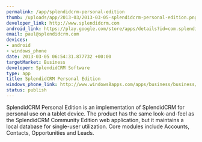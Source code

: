 ```yaml
--- 
permalink: /app/splendidcrm-personal-edition
thumb: /uploads/app/2013-03/2013-03-05-splendidcrm-personal-edition.png
developer_link: http://www.splendidcrm.com
android_link: https://play.google.com/store/apps/details?id=com.splendidcrm.android9&feature=nav_result#?t=W251bGwsMSwyLDNd
email: paul@splendidcrm.com
devices: 
- android
- windows_phone
date: 2013-03-05 06:54:31.877732 +00:00
targetMarket: Business
developer: SplendidCRM Software
type: app
title: SplendidCRM Personal Edition
windows_phone_link: http://www.windows8apps.com/apps/business/business/splendidcrm-personal-edition/
status: publish
---
```


SplendidCRM Personal Edition is an implementation of SplendidCRM for personal use on a tablet device.  The product has the same look-and-feel as the SplendidCRM Community Edition web application, but it maintains a local database for single-user utilization.  Core modules include Accounts, Contacts, Opportunities and Leads.
